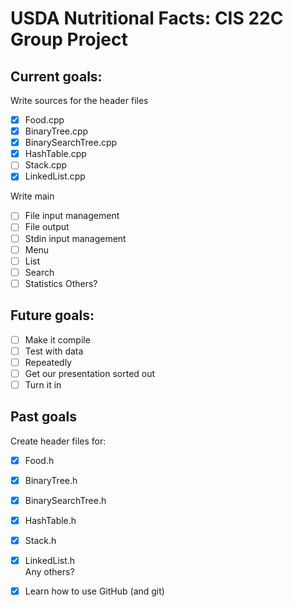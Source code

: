 # USDA Nutritional Facts: CIS 22C Group Project

**Current goals:**
-----------------
Write sources for the header files
 - [x] Food.cpp
 - [x] BinaryTree.cpp
 - [x] BinarySearchTree.cpp 
 - [x] HashTable.cpp
 - [ ] Stack.cpp
 - [x] LinkedList.cpp  
  
Write main  
 - [ ] File input management  
 - [ ] File output  
 - [ ] Stdin input management  
 - [ ] Menu  
 - [ ] List
 - [ ] Search
 - [ ] Statistics
 Others?  
  
**Future goals:**
-----------------
- [ ] Make it compile  
- [ ] Test with data  
- [ ] Repeatedly  
- [ ] Get our presentation sorted out  
- [ ] Turn it in  

**Past goals**
--------------
Create header files for:  
 - [x] Food.h
 - [x] BinaryTree.h
 - [x] BinarySearchTree.h 
 - [x] HashTable.h
 - [x] Stack.h
 - [x] LinkedList.h  
Any others?  
  
- [x] Learn how to use GitHub (and git)
